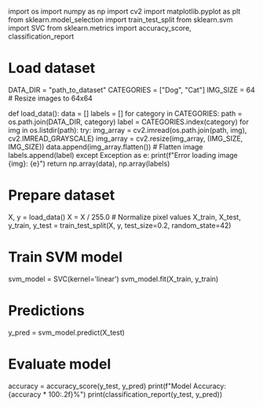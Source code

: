 import os
import numpy as np
import cv2
import matplotlib.pyplot as plt
from sklearn.model_selection import train_test_split
from sklearn.svm import SVC
from sklearn.metrics import accuracy_score, classification_report

# Load dataset
DATA_DIR = "path_to_dataset"
CATEGORIES = ["Dog", "Cat"]
IMG_SIZE = 64  # Resize images to 64x64

def load_data():
    data = []
    labels = []
    for category in CATEGORIES:
        path = os.path.join(DATA_DIR, category)
        label = CATEGORIES.index(category)
        for img in os.listdir(path):
            try:
                img_array = cv2.imread(os.path.join(path, img), cv2.IMREAD_GRAYSCALE)
                img_array = cv2.resize(img_array, (IMG_SIZE, IMG_SIZE))
                data.append(img_array.flatten())  # Flatten image
                labels.append(label)
            except Exception as e:
                print(f"Error loading image {img}: {e}")
    return np.array(data), np.array(labels)

# Prepare dataset
X, y = load_data()
X = X / 255.0  # Normalize pixel values
X_train, X_test, y_train, y_test = train_test_split(X, y, test_size=0.2, random_state=42)

# Train SVM model
svm_model = SVC(kernel='linear')
svm_model.fit(X_train, y_train)

# Predictions
y_pred = svm_model.predict(X_test)

# Evaluate model
accuracy = accuracy_score(y_test, y_pred)
print(f"Model Accuracy: {accuracy * 100:.2f}%")
print(classification_report(y_test, y_pred))

